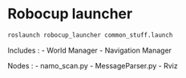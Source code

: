 # Robocup launcher


```bash
roslaunch robocup_launcher common_stuff.launch
```

Includes :
    - World Manager
    - Navigation Manager  


Nodes :
    - namo_scan.py
    - MessageParser.py
    - Rviz


